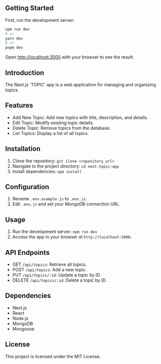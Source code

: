 ## Getting Started

First, run the development server:

```bash
npm run dev
# or
yarn dev
# or
pnpm dev
```

Open [http://localhost:3000](http://localhost:3000) with your browser to see the result.

## Introduction
The Next.js 'TOPIC' app is a web application for managing and organizing topics.

## Features
- Add New Topic: Add new topics with title, description, and details.
- Edit Topic: Modify existing topic details.
- Delete Topic: Remove topics from the database.
- List Topics: Display a list of all topics.

## Installation
1. Clone the repository: `git clone <repository_url>`
2. Navigate to the project directory: `cd next-topic-app`
3. Install dependencies: `npm install`

## Configuration
1. Rename `.env.example.js` to `.env.js`.
2. Edit `.env.js` and set your MongoDB connection URL.

## Usage
1. Run the development server: `npm run dev`
2. Access the app in your browser at `http://localhost:3000`.

## API Endpoints
- GET `/api/topics`: Retrieve all topics.
- POST `/api/topics`: Add a new topic.
- PUT `/api/topics/:id`: Update a topic by ID.
- DELETE `/api/topics/:id`: Delete a topic by ID.

## Dependencies
- Next.js
- React
- Node.js
- MongoDB
- Mongoose

## License
This project is licensed under the MIT License.
